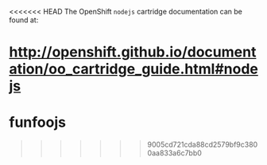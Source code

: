 <<<<<<< HEAD
The OpenShift `nodejs` cartridge documentation can be found at:

http://openshift.github.io/documentation/oo_cartridge_guide.html#nodejs
=======
# funfoojs
>>>>>>> 9005cd721cda88cd2579bf9c3800aa833a6c7bb0
